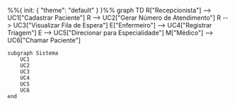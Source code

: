 %%{ init: { "theme": "default" } }%%
graph TD
    R["Recepcionista"] --> UC1["Cadastrar Paciente"]
    R --> UC2["Gerar Número de Atendimento"]
    R --> UC3["Visualizar Fila de Espera"]
    E["Enfermeiro"] --> UC4["Registrar Triagem"]
    E --> UC5["Direcionar para Especialidade"]
    M["Médico"] --> UC6["Chamar Paciente"]

    subgraph Sistema
        UC1
        UC2
        UC3
        UC4
        UC5
        UC6
    end
